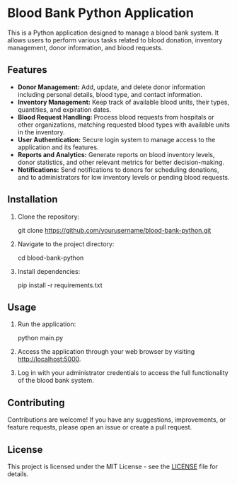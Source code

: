 # Blood Bank Python Application

This is a Python application designed to manage a blood bank system. It allows users to perform various tasks related to blood donation, inventory management, donor information, and blood requests.

## Features

- **Donor Management:** Add, update, and delete donor information including personal details, blood type, and contact information.
- **Inventory Management:** Keep track of available blood units, their types, quantities, and expiration dates.
- **Blood Request Handling:** Process blood requests from hospitals or other organizations, matching requested blood types with available units in the inventory.
- **User Authentication:** Secure login system to manage access to the application and its features.
- **Reports and Analytics:** Generate reports on blood inventory levels, donor statistics, and other relevant metrics for better decision-making.
- **Notifications:** Send notifications to donors for scheduling donations, and to administrators for low inventory levels or pending blood requests.

## Installation

1. Clone the repository:

   git clone https://github.com/yourusername/blood-bank-python.git

2. Navigate to the project directory:

   cd blood-bank-python

3. Install dependencies:

   pip install -r requirements.txt

## Usage

1. Run the application:

   python main.py

2. Access the application through your web browser by visiting [http://localhost:5000](http://localhost:5000).

3. Log in with your administrator credentials to access the full functionality of the blood bank system.

## Contributing

Contributions are welcome! If you have any suggestions, improvements, or feature requests, please open an issue or create a pull request.

## License

This project is licensed under the MIT License - see the [LICENSE](LICENSE) file for details.
